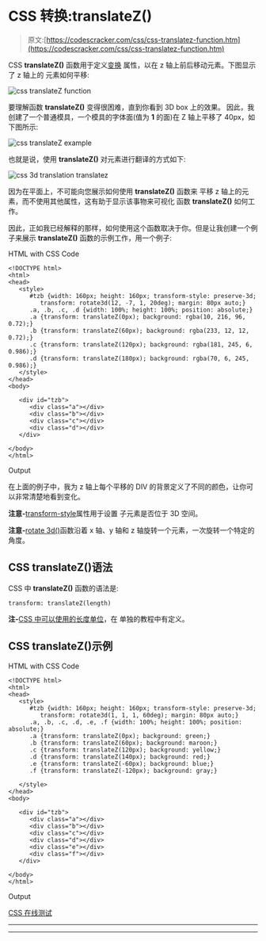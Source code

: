 # CSS 转换:translateZ()

> 原文:[https://codescracker.com/css/css-translatez-function.htm](https://codescracker.com/css/css-translatez-function.htm)

CSS **translateZ()** 函数用于定义[变换](/css/css-transform.htm) 属性，以在 z 轴上前后移动元素。下图显示了 z 轴上的 元素如何平移:

![css translateZ function](../Images/453dd68ce1bb3d2d7797d15f169509ab.png)

要理解函数 **translateZ()** 变得很困难，直到你看到 3D box 上的效果。 因此，我创建了一个普通模具，一个模具的字体面(值为 **1** 的面)在 Z 轴上平移了 40px，如下图所示:

![css translateZ example](../Images/8bcccc7e797957e26777e6631cb2b3f6.png)

也就是说，使用 **translateZ()** 对元素进行翻译的方式如下:

![css 3d translation translatez](../Images/fc29634280d7131b394566461687440d.png)

因为在平面上，不可能向您展示如何使用 **translateZ()** 函数来 平移 z 轴上的元素，而不使用其他属性，这有助于显示该事物来可视化 函数 **translateZ()** 如何工作。

因此，正如我已经解释的那样，如何使用这个函数取决于你。但是让我创建一个例子来展示 **translateZ()** 函数的示例工作，用一个例子:

HTML with CSS Code

```
<!DOCTYPE html>
<html>
<head>
   <style>
      #tzb {width: 160px; height: 160px; transform-style: preserve-3d;
         transform: rotate3d(12, -7, 1, 20deg); margin: 80px auto;}
      .a, .b, .c, .d {width: 100%; height: 100%; position: absolute;}
      .a {transform: translateZ(0px); background: rgba(10, 216, 96, 0.72);}
      .b {transform: translateZ(60px); background: rgba(233, 12, 12, 0.72);}
      .c {transform: translateZ(120px); background: rgba(181, 245, 6, 0.986);}
      .d {transform: translateZ(180px); background: rgba(70, 6, 245, 0.986);}
   </style>
</head>
<body>

   <div id="tzb">
      <div class="a"></div>
      <div class="b"></div>
      <div class="c"></div>
      <div class="d"></div>
   </div>

</body>
</html>
```

Output

在上面的例子中，我为 z 轴上每个平移的 DIV 的背景定义了不同的颜色，让你可以非常清楚地看到变化。

**注意-**[transform-style](/css/css-transform-style.htm)属性用于设置 子元素是否位于 3D 空间。

**注意-**[rotate 3d()](/css/css-rotate3d-function.htm)函数沿着 x 轴、y 轴和 z 轴旋转一个元素，一次旋转一个特定的角度。

## CSS translateZ()语法

CSS 中 **translateZ()** 函数的语法是:

```
transform: translateZ(length)
```

**注-**[CSS 中可以使用的长度单位](/css/css-length-units.htm)，在 单独的教程中有定义。

## CSS translateZ()示例

HTML with CSS Code

```
<!DOCTYPE html>
<html>
<head>
   <style>
      #tzb {width: 160px; height: 160px; transform-style: preserve-3d;
         transform: rotate3d(1, 1, 1, 60deg); margin: 80px auto;}
      .a, .b, .c, .d, .e, .f {width: 100%; height: 100%; position: absolute;}
      .a {transform: translateZ(0px); background: green;}
      .b {transform: translateZ(60px); background: maroon;}
      .c {transform: translateZ(120px); background: yellow;}
      .d {transform: translateZ(140px); background: red;}
      .e {transform: translateZ(-60px); background: blue;}
      .f {transform: translateZ(-120px); background: gray;}

   </style>
</head>
<body>

   <div id="tzb">
      <div class="a"></div>
      <div class="b"></div>
      <div class="c"></div>
      <div class="d"></div>
      <div class="e"></div>
      <div class="f"></div>
   </div>

</body>
</html>
```

Output

[CSS 在线测试](/exam/showtest.php?subid=5)

* * *

* * *